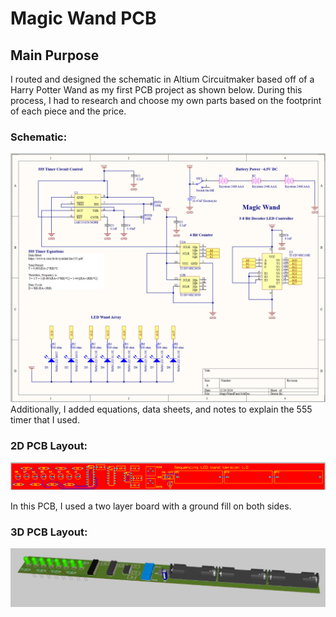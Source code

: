 # Magic Wand PCB
## Main Purpose

I routed and designed the schematic in Altium Circuitmaker based off of a Harry Potter Wand as my first PCB project as shown below. During this process, I had to research and choose my own parts based on the footprint of each piece and the price.

### Schematic:
![](https://github.com/elizaby3/Magic-Wand-PCB/blob/main/Photos/schematic.png?raw=true)
Additionally, I added equations, data sheets, and notes to explain the 555 timer that I used.

### 2D PCB Layout:
![](https://github.com/elizaby3/Magic-Wand-PCB/blob/main/Photos/pcb_2d.png?raw=true)

In this PCB, I used a two layer board with a ground fill on both sides.

### 3D PCB Layout:
![](https://github.com/elizaby3/Magic-Wand-PCB/blob/main/Photos/pcb_3d.png?raw=true)
